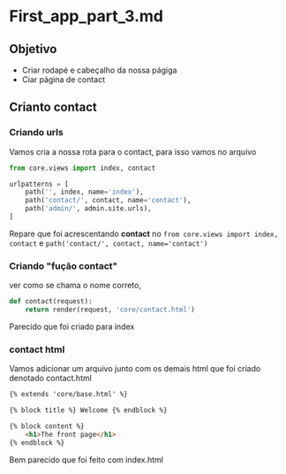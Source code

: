 # First_app_part_3.md 

## Objetivo 

 -  Criar rodapé e cabeçalho da nossa págiga
 -  Ciar página de  contact 

 ## Crianto contact 

###  Criando urls 
Vamos cria a nossa rota para o contact, para isso vamos no arquivo 

~~~python
from core.views import index, contact

urlpatterns = [
    path('', index, name='index'),
    path('contact/', contact, name='contact'),
    path('admin/', admin.site.urls),
]

~~~
Repare que foi acrescentando **contact** no `from core.views import index, contact` e  `path('contact/', contact, name='contact')`  

### Criando "fução contact"
ver como se chama o nome correto,

~~~ python
def contact(request):
    return render(request, 'core/contact.html')
~~~

Parecido que foi criado para index

### contact html

Vamos adicionar um arquivo junto com os demais html que foi criado  denotado contact.html

~~~ html
{% extends 'core/base.html' %}

{% block title %} Welcome {% endblock %}

{% block content %}
    <h1>The front page</h1>
{% endblock %}
~~~

Bem parecido que foi feito com index.html 

